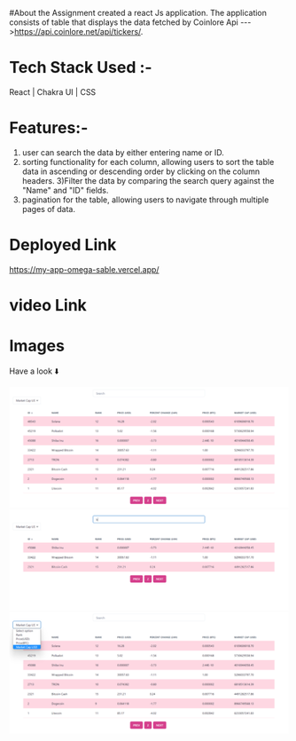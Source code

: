 #About the Assignment
created a react Js application.
 The application consists of table that displays the data fetched by Coinlore Api --->https://api.coinlore.net/api/tickers/.


 # Tech Stack Used :-
React  | Chakra UI | CSS 


# Features:-
1) user can search the data by either entering name or ID.
2) sorting functionality for each column, allowing users to sort the table
data in ascending or descending order by clicking on the column headers.
3)Filter the data by comparing the search query against the "Name" and "ID" fields.
4) pagination for the table, allowing users to navigate through multiple
pages of data.


# Deployed Link 
https://my-app-omega-sable.vercel.app/


# video Link






# Images

Have a look ⬇️

<img src="/Images/one.png">
<br>
<img src="/Images/Two.png">
<br>
<img src="/Images/three.png">
<br>
